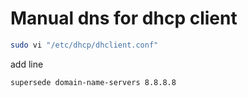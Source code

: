 # Manual dns for dhcp client
```bash
sudo vi "/etc/dhcp/dhclient.conf"
```
add line
```
supersede domain-name-servers 8.8.8.8
```
